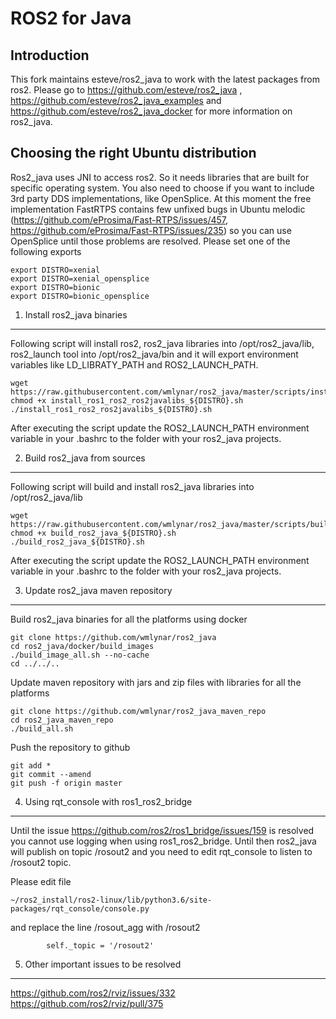 ROS2 for Java
=============

Introduction
------------

This fork maintains esteve/ros2_java to work with the latest packages from ros2. Please go to https://github.com/esteve/ros2_java , https://github.com/esteve/ros2_java_examples and https://github.com/esteve/ros2_java_docker for more information on ros2_java.

Choosing the right Ubuntu distribution
--------------------------------------

Ros2_java uses JNI to access ros2. So it needs libraries that are built for specific operating system. You also need to choose if you want to include 3rd party DDS implementations, like OpenSplice. At this moment the free implementation FastRTPS contains few unfixed bugs in Ubuntu melodic (https://github.com/eProsima/Fast-RTPS/issues/457, https://github.com/eProsima/Fast-RTPS/issues/235) so you can use OpenSplice until those problems are resolved. Please set one of the following exports

```
export DISTRO=xenial
export DISTRO=xenial_opensplice
export DISTRO=bionic
export DISTRO=bionic_opensplice
```

1. Install ros2_java binaries
-----------------------------

Following script will install ros2, ros2_java libraries into /opt/ros2_java/lib, ros2_launch tool into /opt/ros2_java/bin and it will export environment variables like LD_LIBRATY_PATH and ROS2_LAUNCH_PATH.

````
wget https://raw.githubusercontent.com/wmlynar/ros2_java/master/scripts/install/install_ros1_ros2_ros2javalibs_${DISTRO}.sh
chmod +x install_ros1_ros2_ros2javalibs_${DISTRO}.sh
./install_ros1_ros2_ros2javalibs_${DISTRO}.sh
````

After executing the script update the ROS2_LAUNCH_PATH environment variable in your .bashrc to the folder with your ros2_java projects.

2. Build ros2_java from sources
-------------------------------

Following script will build and install ros2_java libraries into /opt/ros2_java/lib

````
wget https://raw.githubusercontent.com/wmlynar/ros2_java/master/scripts/build_local/build_ros2_java_${DISTRO}.sh
chmod +x build_ros2_java_${DISTRO}.sh
./build_ros2_java_${DISTRO}.sh
````
After executing the script update the ROS2_LAUNCH_PATH environment variable in your .bashrc to the folder with your ros2_java projects.

3. Update ros2_java maven repository
------------------------------------

Build ros2_java binaries for all the platforms using docker

```
git clone https://github.com/wmlynar/ros2_java
cd ros2_java/docker/build_images
./build_image_all.sh --no-cache
cd ../../..
```
Update maven repository with jars and zip files with libraries for all the platforms

```
git clone https://github.com/wmlynar/ros2_java_maven_repo
cd ros2_java_maven_repo
./build_all.sh
```

Push the repository to github

```
git add *
git commit --amend
git push -f origin master
```

4. Using rqt_console with ros1_ros2_bridge
------------------------------------------

Until the issue https://github.com/ros2/ros1_bridge/issues/159 is resolved you cannot use logging when using ros1_ros2_bridge. Until then ros2_java will publish
on topic /rosout2 and you need to edit rqt_console to listen to /rosout2 topic.

Please edit file
```
~/ros2_install/ros2-linux/lib/python3.6/site-packages/rqt_console/console.py
```
and replace the line /rosout_agg with /rosout2
```
        self._topic = '/rosout2'
```

5. Other important issues to be resolved
----------------------------------------

https://github.com/ros2/rviz/issues/332
https://github.com/ros2/rviz/pull/375
